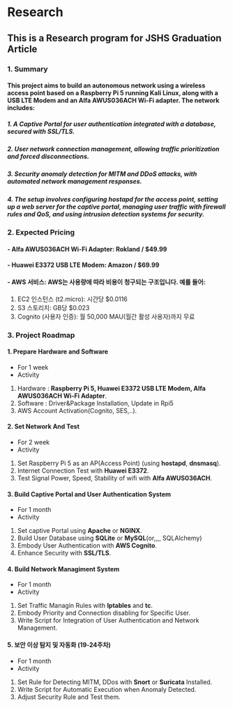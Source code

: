 # Research

## This is a Research program for JSHS Graduation Article
### 1. Summary

#### This project aims to build an autonomous network using a wireless access point based on a Raspberry Pi 5 running Kali Linux, along with a USB LTE Modem and an Alfa AWUS036ACH Wi-Fi adapter. The network includes:

##### 1. A Captive Portal for user authentication integrated with a database, secured with SSL/TLS.
##### 2. User network connection management, allowing traffic prioritization and forced disconnections.
##### 3. Security anomaly detection for MITM and DDoS attacks, with automated network management responses.
##### 4. The setup involves configuring hostapd for the access point, setting up a web server for the captive portal, managing user traffic with firewall rules and QoS, and using intrusion detection systems for security.

### 2. Expected Pricing

#### - Alfa AWUS036ACH Wi-Fi Adapter: Rokland / $49.99
#### - Huawei E3372 USB LTE Modem: Amazon / $69.99
#### - AWS 서비스: AWS는 사용량에 따라 비용이 청구되는 구조입니다. 예를 들어:
1. EC2 인스턴스 (t2.micro): 시간당 $0.0116
2. S3 스토리지: GB당 $0.023
3. Cognito (사용자 인증): 월 50,000 MAU(월간 활성 사용자)까지 무료

### 3. Project Roadmap
#### 1. Prepare Hardware and Software
- For 1 week
- Activity
1. Hardware : **Raspberry Pi 5, Huawei E3372 USB LTE Modem, Alfa AWUS036ACH Wi-Fi Adapter**.
2. Software : Driver&Package Installation, Update in Rpi5
3. AWS Account Activation(Cognito, SES,..).

#### 2. Set Network And Test
- For 2 week
- Activity
1. Set Raspberry Pi 5 as an AP(Access Point) (using **hostapd**, **dnsmasq**).
2. Internet Connection Test with **Huawei E3372**.
3. Test Signal Power, Speed, Stability of wifi with **Alfa AWUS036ACH**.

#### 3. Build Captive Portal and User Authentication System 
- For 1 month
- Activity
1. Set captive Portal using **Apache** or **NGINX**.
2. Build User Database using **SQLite** or **MySQL**(or,,,, SQLAlchemy)
3. Embody User Authentication with **AWS Cognito**.
4. Enhance Security with **SSL/TLS**.

#### 4. Build Network Managiment System
- For 1 month
- Activity
1. Set Traffic Managin Rules with **Iptables** and **tc**.
2. Embody Priority and Connection disabling for Specific User.
3. Write Script for Integration of User Authentication and Network Management.

#### 5. 보안 이상 탐지 및 자동화 (19-24주차)
- For 1 month
- Activity
1. Set Rule for Detecting MITM, DDos with **Snort** or **Suricata** Installed.
2. Write Script for Automatic Execution when Anomaly Detected.
3. Adjust Security Rule and Test them.
